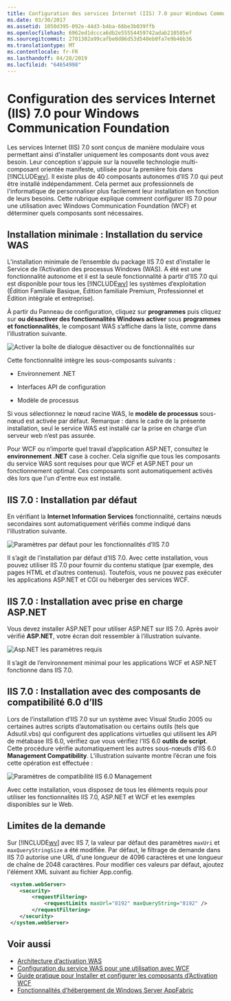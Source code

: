 ```yaml
---
title: Configuration des services Internet (IIS) 7.0 pour Windows Communication Foundation
ms.date: 03/30/2017
ms.assetid: 1050d395-092e-44d3-b4ba-66be3b039ffb
ms.openlocfilehash: 6962ed1dccca6db2e55554459742adab210585ef
ms.sourcegitcommit: 2701302a99cafbe0d86d53d540eb0fa7e9b46b36
ms.translationtype: MT
ms.contentlocale: fr-FR
ms.lasthandoff: 04/28/2019
ms.locfileid: "64654998"
---
```

# <a name="configuring-internet-information-services-70-for-windows-communication-foundation"></a>Configuration des services Internet (IIS) 7.0 pour Windows Communication Foundation

Les services Internet (IIS) 7.0 sont conçus de manière modulaire vous permettant ainsi d'installer uniquement les composants dont vous avez besoin. Leur conception s'appuie sur la nouvelle technologie multi-composant orientée manifeste, utilisée pour la première fois dans [!INCLUDE[wv](../../../../includes/wv-md.md)]. Il existe plus de 40 composants autonomes d’IIS 7.0 qui peut être installé indépendamment. Cela permet aux professionnels de l'informatique de personnaliser plus facilement leur installation en fonction de leurs besoins. Cette rubrique explique comment configurer IIS 7.0 pour une utilisation avec Windows Communication Foundation (WCF) et déterminer quels composants sont nécessaires.

## <a name="minimal-installation-installing-was"></a>Installation minimale : Installation du service WAS
 L’installation minimale de l’ensemble du package IIS 7.0 est d’installer le Service de l’Activation des processus Windows (WAS). A été est une fonctionnalité autonome et il est la seule fonctionnalité à partir d’IIS 7.0 qui est disponible pour tous les [!INCLUDE[wv](../../../../includes/wv-md.md)] les systèmes d’exploitation (Édition Familiale Basique, Édition familiale Premium, Professionnel et Édition intégrale et entreprise).

 À partir du Panneau de configuration, cliquez sur **programmes** puis cliquez sur **ou désactiver des fonctionnalités Windows activer** sous **programmes et fonctionnalités**, le composant WAS s’affiche dans la liste, comme dans l’illustration suivante.

 ![Activer la boîte de dialogue désactiver ou de fonctionnalités sur](../../../../docs/framework/wcf/feature-details/media/wcfc-turnfeaturesonoroffs.gif "wcfc_TurnFeaturesOnOrOffs")

 Cette fonctionnalité intègre les sous-composants suivants :

- Environnement .NET

- Interfaces API de configuration

- Modèle de processus

 Si vous sélectionnez le nœud racine WAS, le **modèle de processus** sous-nœud est activée par défaut. Remarque : dans le cadre de la présente installation, seul le service WAS est installé car la prise en charge d’un serveur web n’est pas assurée.

 Pour WCF ou n’importe quel travail d’application ASP.NET, consultez le **environnement .NET** case à cocher. Cela signifie que tous les composants du service WAS sont requises pour que WCF et ASP.NET pour un fonctionnement optimal. Ces composants sont automatiquement activés dès lors que l'un d'entre eux est installé.

## <a name="iis-70-default-installation"></a>IIS 7.0 : Installation par défaut
 En vérifiant la **Internet Information Services** fonctionnalité, certains nœuds secondaires sont automatiquement vérifiés comme indiqué dans l’illustration suivante.

 ![Paramètres par défaut pour les fonctionnalités d’IIS 7.0](../../../../docs/framework/wcf/feature-details/media/wcfc-turningfeaturesonoroff2.gif "wcfc_TurningFeaturesOnOrOff2")

 Il s’agit de l’installation par défaut d’IIS 7.0. Avec cette installation, vous pouvez utiliser IIS 7.0 pour fournir du contenu statique (par exemple, des pages HTML et d’autres contenus). Toutefois, vous ne pouvez pas exécuter les applications ASP.NET et CGI ou héberger des services WCF.

## <a name="iis-70-installation-with-aspnet-support"></a>IIS 7.0 : Installation avec prise en charge ASP.NET
 Vous devez installer ASP.NET pour utiliser ASP.NET sur IIS 7.0. Après avoir vérifié **ASP.NET**, votre écran doit ressembler à l’illustration suivante.

 ![Asp.NET les paramètres requis](../../../../docs/framework/wcf/feature-details/media/wcfc-trunfeaturesonoroff3s.gif "wcfc_TrunFeaturesOnOrOFf3s")

 Il s’agit de l’environnement minimal pour les applications WCF et ASP.NET fonctionne dans IIS 7.0.

## <a name="iis-70-installation-with-iis-60-compatibility-components"></a>IIS 7.0 : Installation avec des composants de compatibilité 6.0 d’IIS
 Lors de l’installation d’IIS 7.0 sur un système avec Visual Studio 2005 ou certaines autres scripts d’automatisation ou certains outils (tels que Adsutil.vbs) qui configurent des applications virtuelles qui utilisent les API de métabase IIS 6.0, vérifiez que vous vérifiez l’IIS 6.0 **outils de script**. Cette procédure vérifie automatiquement les autres sous-nœuds d’IIS 6.0 **Management Compatibility**. L’illustration suivante montre l’écran une fois cette opération est effectuée :

 ![Paramètres de compatibilité IIS 6.0 Management](../../../../docs/framework/wcf/feature-details/media/scfc-turnfeaturesonoroff5s.gif "scfc_TurnFeaturesOnOrOff5s")

 Avec cette installation, vous disposez de tous les éléments requis pour utiliser les fonctionnalités IIS 7.0, ASP.NET et WCF et les exemples disponibles sur le Web.

## <a name="request-limits"></a>Limites de la demande
 Sur [!INCLUDE[wv](../../../../includes/wv-md.md)] avec IIS 7, la valeur par défaut des paramètres `maxUri` et `maxQueryStringSize` a été modifiée. Par défaut, le filtrage de demande dans IIS 7.0 autorise une URL d'une longueur de 4096 caractères et une longueur de chaîne de 2048 caractères. Pour modifier ces valeurs par défaut, ajoutez l'élément XML suivant au fichier App.config.

```xml
 <system.webServer>
    <security>
        <requestFiltering>
            <requestLimits maxUrl="8192" maxQueryString="8192" />
        </requestFiltering>
    </security>
 </system.webServer>
 ```

## <a name="see-also"></a>Voir aussi

- [Architecture d’activation WAS](../../../../docs/framework/wcf/feature-details/was-activation-architecture.md)
- [Configuration du service WAS pour une utilisation avec WCF](../../../../docs/framework/wcf/feature-details/configuring-the-wpa--service-for-use-with-wcf.md)
- [Guide pratique pour Installer et configurer les composants d’Activation WCF](../../../../docs/framework/wcf/feature-details/how-to-install-and-configure-wcf-activation-components.md)
- [Fonctionnalités d’hébergement de Windows Server AppFabric](https://go.microsoft.com/fwlink/?LinkId=201276)
